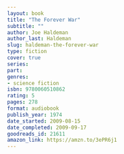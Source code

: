 ```yaml
---
layout: book
title: "The Forever War"
subtitle: ""
author: Joe Haldeman
author_last: Haldeman
slug: haldeman-the-forever-war
type: fiction
cover: true
series: 
part: 
genres:
- science fiction
isbn: 9780060510862
rating: 5
pages: 278
format: audiobook
publish_year: 1974
date_started: 2009-08-15
date_completed: 2009-09-17
goodreads_id: 21611
amazon_link: https://amzn.to/3ePR6j1
---
```

